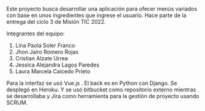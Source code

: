 Este proyecto busca desarrollar una aplicación para ofecer menús variados con base en unos ingredientes que ingrese el usuario.
Hace parte de la entrega del ciclo 3 de Misión TIC 2022.

Integrantes del equipo:
1. Lina Paola Soler Franco
2. Jhon Jairo Romero Rojas
3. Cristian Alzate Urrea
4. Jessica Alejandra Lagos Paredes
5. Laura Marcela Caicedo Prieto

Para la interfaz se usó Vue.js . El back es en Python con Django. Se desplegó en Heroku. Y se usó bitbucket como repositorio externo mientras se desarrollaba y Jira como herramienta para la gestión de proyecto usando SCRUM.
